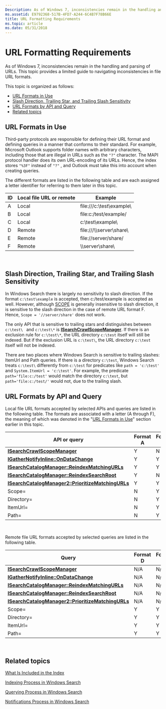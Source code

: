 ```yaml
---
Description: As of Windows 7, inconsistencies remain in the handling and parsing of URLs. This topic provides a limited guide to navigating inconsistencies in file URL formats.
ms.assetid: E9792368-517B-4FD7-A244-6C4B7F78B66E
title: URL Formatting Requirements
ms.topic: article
ms.date: 05/31/2018
---
```


# URL Formatting Requirements

As of Windows 7, inconsistencies remain in the handling and parsing of URLs. This topic provides a limited guide to navigating inconsistencies in file URL formats.

This topic is organized as follows:

-   [URL Formats in Use](#url-formats-in-use)
-   [Slash Direction, Trailing Star, and Trailing Slash Sensitivity](#slash-direction-trailing-star-and-trailing-slash-sensitivity)
-   [URL Formats by API and Query](#url-formats-by-api-and-query)
-   [Related topics](#related-topics)

## URL Formats in Use

Third-party protocols are responsible for defining their URL format and defining queries in a manner that conforms to their standard. For example, Microsoft Outlook supports folder names with arbitrary characters, including those that are illegal in URLs such as the `"?"` character. The MAPI protocol handler does its own URL-encoding of its URLs. Hence, the index stores `"%3F"` instead of `"?"` , and Outlook must take this into account when creating queries.

The different formats are listed in the following table and are each assigned a letter identifier for referring to them later in this topic.



| ID  | Local file URL or remote | Example                     |
|-----|--------------------------|-----------------------------|
| A   | Local                    | file:///c:\\test\\example\\ |
| B   | Local                    | file:c:/test/example/       |
| C   | Local                    | c:\\test\\example\\         |
| D   | Remote                   | file:///\\\\server\\share\\ |
| E   | Remote                   | file://server/share/        |
| F   | Remote                   | \\\\server\\share\\         |



 

## Slash Direction, Trailing Star, and Trailing Slash Sensitivity

In Windows Search there is largely no sensitivity to slash direction. If the format `c:\test\example` is accepted, then c:/test/example is accepted as well. However, although [SCOPE](-search-sql-folderdepth.md) is generally insensitive to slash direction, it is sensitive to the slash direction in the case of remote URL format F. Hence, `Scope = '//server/share'` does not work.

The only API that is sensitive to trailing stars and distinguishes between `c:\test\ ` and `c:\test\*` is [**ISearchCrawlScopeManager**](/windows/desktop/api/Searchapi/nn-searchapi-isearchcrawlscopemanager). If there is an exclusion rule for `c:\test\*`, the URL directory `c:\test` itself will still be indexed. But if the exclusion URL is `c:\test\`, the URL directory `c:\test` itself will not be indexed.

There are two places where Windows Search is sensitive to trailing slashes: ItemUrl and Path queries. If there is a directory `c:\test`, Windows Search treats `c:\test\` differently from `c:\test` for predicates like `path = 'c:\test'` and `System.ItemUrl = 'c:\test'`. For example, the predicate `path='file:c:/test'` would match the directory `c:\test`, but `path='file:c:/test/'` would not, due to the trailing slash.

## URL Formats by API and Query

Local file URL formats accepted by selected APIs and queries are listed in the following table. The formats are associated with a letter (A through F), the meaning of which was denoted in the "[URL Formats in Use](#url-formats-in-use)" section earlier in this topic.



| API or query                                                                                                    | Format A | Format B | Format C |
|-----------------------------------------------------------------------------------------------------------------|----------|----------|----------|
| [**ISearchCrawlScopeManager**](/windows/desktop/api/Searchapi/nn-searchapi-isearchcrawlscopemanager)                                            | Y        | N        | Y        |
| [**IGatherNotifyInline::OnDataChange**](https://msdn.microsoft.com/en-us/library/Bb231472(v=VS.85).aspx)                           | Y        | Y        | Y        |
| [**ISearchCatalogManager::ReindexMatchingURLs**](/windows/desktop/api/Searchapi/nf-searchapi-isearchcatalogmanager-reindexmatchingurls)         | Y        | Y        | Y        |
| [**ISearchCatalogManager::ReindexSearchRoot**](/windows/desktop/api/Searchapi/nf-searchapi-isearchcatalogmanager-reindexsearchroot)             | Y        | N        | N        |
| [**ISearchCatalogManager2::PrioritizeMatchingURLs**](/windows/desktop/api/Searchapi/nf-searchapi-isearchcatalogmanager2-prioritizematchingurls) | Y        | Y        | Y        |
| Scope=                                                                                                          | N        | Y        | Y        |
| Directory=                                                                                                      | N        | Y        | Y        |
| ItemUrl=                                                                                                        | N        | Y        | Y        |
| Path=                                                                                                           | N        | Y        | Y        |



 

Remote file URL formats accepted by selected queries are listed in the following table.



| Query                                                                                                           | Format D | Format E | Format F |
|-----------------------------------------------------------------------------------------------------------------|----------|----------|----------|
| [**ISearchCrawlScopeManager**](/windows/desktop/api/Searchapi/nn-searchapi-isearchcrawlscopemanager)                                            | N/A      | N/A      | N/A      |
| [**IGatherNotifyInline::OnDataChange**](https://msdn.microsoft.com/en-us/library/Bb231472(v=VS.85).aspx)                           | N/A      | N/A      | N/A      |
| [**ISearchCatalogManager::ReindexMatchingURLs**](/windows/desktop/api/Searchapi/nf-searchapi-isearchcatalogmanager-reindexmatchingurls)         | N/A      | N/A      | N/A      |
| [**ISearchCatalogManager::ReindexSearchRoot**](/windows/desktop/api/Searchapi/nf-searchapi-isearchcatalogmanager-reindexsearchroot)             | N/A      | N/A      | N/A      |
| [**ISearchCatalogManager2::PrioritizeMatchingURLs**](/windows/desktop/api/Searchapi/nf-searchapi-isearchcatalogmanager2-prioritizematchingurls) | N/A      | N/A      | N/A      |
| Scope=                                                                                                          | Y        | Y        | Y        |
| Directory=                                                                                                      | Y        | Y        | Y        |
| ItemUrl=                                                                                                        | Y        | Y        | Y        |
| Path=                                                                                                           | Y        | Y        | Y        |



 

## Related topics

<dl> <dt>

[What Is Included in the Index](-search-indexing-process-overview.md)
</dt> <dt>

[Indexing Process in Windows Search](-search-indexing-process-overview.md)
</dt> <dt>

[Querying Process in Windows Search](querying-process--windows-search-.md)
</dt> <dt>

[Notifications Process in Windows Search](-search-3x-wds-support.md)
</dt> </dl>

 

 




